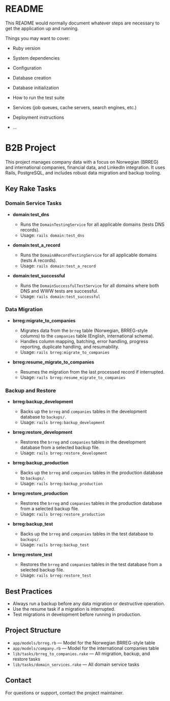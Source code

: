 # README

This README would normally document whatever steps are necessary to get the
application up and running.

Things you may want to cover:

* Ruby version

* System dependencies

* Configuration

* Database creation

* Database initialization

* How to run the test suite

* Services (job queues, cache servers, search engines, etc.)

* Deployment instructions

* ...

# B2B Project

This project manages company data with a focus on Norwegian (BRREG) and international companies, financial data, and LinkedIn integration. It uses Rails, PostgreSQL, and includes robust data migration and backup tooling.

## Key Rake Tasks

### Domain Service Tasks
- **domain:test_dns**
  - Runs the `DomainTestingService` for all applicable domains (tests DNS records).
  - Usage: `rails domain:test_dns`

- **domain:test_a_record**
  - Runs the `DomainARecordTestingService` for all applicable domains (tests A records).
  - Usage: `rails domain:test_a_record`

- **domain:test_successful**
  - Runs the `DomainSuccessfulTestService` for all domains where both DNS and WWW tests are successful.
  - Usage: `rails domain:test_successful`

### Data Migration
- **brreg:migrate_to_companies**
  - Migrates data from the `brreg` table (Norwegian, BRREG-style columns) to the `companies` table (English, international schema).
  - Handles column mapping, batching, error handling, progress reporting, duplicate handling, and resumability.
  - Usage: `rails brreg:migrate_to_companies`

- **brreg:resume_migrate_to_companies**
  - Resumes the migration from the last processed record if interrupted.
  - Usage: `rails brreg:resume_migrate_to_companies`

### Backup and Restore
- **brreg:backup_development**
  - Backs up the `brreg` and `companies` tables in the development database to `backups/`.
  - Usage: `rails brreg:backup_development`

- **brreg:restore_development**
  - Restores the `brreg` and `companies` tables in the development database from a selected backup file.
  - Usage: `rails brreg:restore_development`

- **brreg:backup_production**
  - Backs up the `brreg` and `companies` tables in the production database to `backups/`.
  - Usage: `rails brreg:backup_production`

- **brreg:restore_production**
  - Restores the `brreg` and `companies` tables in the production database from a selected backup file.
  - Usage: `rails brreg:restore_production`

- **brreg:backup_test**
  - Backs up the `brreg` and `companies` tables in the test database to `backups/`.
  - Usage: `rails brreg:backup_test`

- **brreg:restore_test**
  - Restores the `brreg` and `companies` tables in the test database from a selected backup file.
  - Usage: `rails brreg:restore_test`

## Best Practices
- Always run a backup before any data migration or destructive operation.
- Use the resume task if a migration is interrupted.
- Test migrations in development before running in production.

## Project Structure
- `app/models/brreg.rb` — Model for the Norwegian BRREG-style table
- `app/models/company.rb` — Model for the international companies table
- `lib/tasks/brreg_to_companies.rake` — All migration, backup, and restore tasks
- `lib/tasks/domain_services.rake` — All domain service tasks

## Contact
For questions or support, contact the project maintainer.
